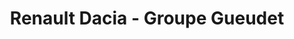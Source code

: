 ---
title: "Renault Dacia - Groupe Gueudet"
url: /saint-leonard/renault-dacia-groupe-gueudet/
shop: Autohaus
---